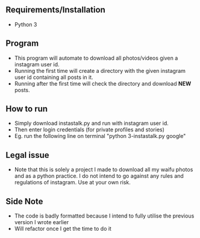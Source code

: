 ## Requirements/Installation
- Python 3

## Program
- This program will automate to download all photos/videos given a instagram user id. 
- Running the first time will create a directory with the given instagram user id containing all posts in it.
- Running after the first time will check the directory and download **NEW** posts.

## How to run
- Simply download instastalk.py and run with instagram user id. 
- Then enter login credentials (for private profiles and stories)
- Eg. run the following line on terminal "python 3-instastalk.py google"

## Legal issue
- Note that this is solely a project I made to download all my waifu photos and as a python practice. I do not intend to go against any rules and regulations of instagram. Use at your own risk.

## Side Note
- The code is badly formatted because I intend to fully utilise the previous version I wrote earlier
- Will refactor once I get the time to do it
